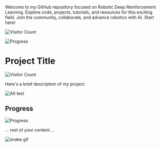 Welcome to my GitHub repository focused on Robotic Deep Reinforcement Learning. Explore code, projects, tutorials, and resources for this exciting field. Join the community, collaborate, and advance robotics with AI. Start here!

![Visitor Count](https://visitor-badge.laobi.icu/badge?page_id=eather0056.yourrepo)


![Progress](https://progress-bar.dev/progress?title=progress&width=50&color=babaca&suffix=%)



# Project Title

![Visitor Count](https://visitor-badge.laobi.icu/badge?page_id=eather0056.eather0056)

Here's a brief description of my project.

![Alt text](url-to-gif)

## Progress
![Progress](https://progress-bar.dev/progress?title=progress&width=50&color=babaca&suffix=%)

... rest of your content ...


![snake gif](https://github.com/your-username/eather0056/blob/output/github-contribution-grid-snake.svg)
